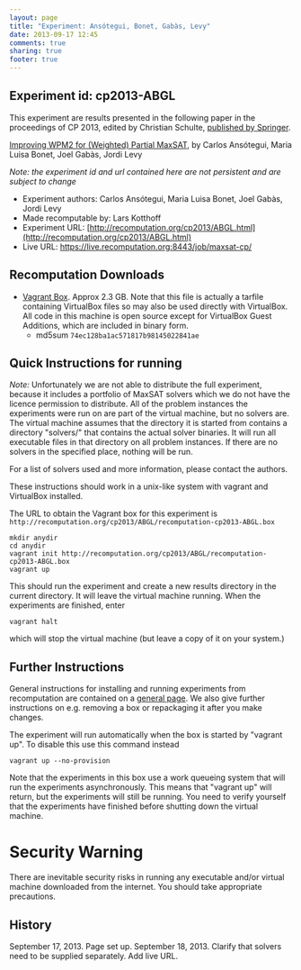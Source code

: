 ```yaml
---
layout: page
title: "Experiment: Ansótegui, Bonet, Gabàs, Levy"
date: 2013-09-17 12:45
comments: true
sharing: true
footer: true
---
```


## Experiment id: cp2013-ABGL 

This experiment are results presented in the following paper in the proceedings of CP 2013, edited by Christian Schulte,
[published by Springer](https://www.springer.com/computer/theoretical+computer+science/book/978-3-642-40626-3).

[Improving WPM2 for (Weighted) Partial MaxSAT](http://link.springer.com/chapter/10.1007/978-3-642-40627-0_12),
by 
Carlos Ansótegui, Maria Luisa Bonet, Joel Gabàs, Jordi Levy


*Note: the experiment id and url contained here are not persistent and are subject to change*

* Experiment authors: 
Carlos Ansótegui, Maria Luisa Bonet, Joel Gabàs, Jordi Levy
* Made recomputable by: Lars Kotthoff
* Experiment URL: [http://recomputation.org/cp2013/ABGL.html](http://recomputation.org/cp2013/ABGL.html)
* Live URL: https://live.recomputation.org:8443/job/maxsat-cp/

## Recomputation Downloads

* [Vagrant Box](ABGL/recomputation-cp2013-ABGL.box). Approx 2.3 GB.
Note that this file is actually a tarfile containing VirtualBox files so may also be used directly with VirtualBox.  All code in this machine is open source except for VirtualBox Guest Additions, which are included in binary form.  
    * md5sum `74ec128ba1ac571817b98145022841ae`

## Quick Instructions for running 

*Note:* Unfortunately we are not able to distribute the full experiment, because it includes a portfolio of MaxSAT solvers which we do not have the licence permission to distribute. All of the problem instances the experiments were run on are part of the virtual machine, but no solvers are. The virtual machine assumes that the directory it is started from contains a directory "solvers/" that contains the actual solver binaries. It will run all executable files in that directory on all problem instances. If there are no solvers in the specified place, nothing will be run.

For a list of solvers used and more information, please contact the authors.

These instructions should work in a unix-like system with vagrant and VirtualBox installed.
    
The URL to obtain the Vagrant box for this experiment is 
`http://recomputation.org/cp2013/ABGL/recomputation-cp2013-ABGL.box`

    mkdir anydir
    cd anydir
    vagrant init http://recomputation.org/cp2013/ABGL/recomputation-cp2013-ABGL.box
    vagrant up
   
This should run the experiment and create a new results directory in the current directory. 
It will leave the virtual machine running.  When the experiments are finished, enter

    vagrant halt

which will stop the virtual machine (but leave a copy of it on your system.)
     
## Further Instructions 

General instructions for installing and running experiments from recomputation are contained on a [general page](general_instructions.html). We also give further instructions on e.g. removing a box or repackaging it after you make changes.

The experiment will run automatically when the box is started by "vagrant up".  To disable this use this command instead 

    vagrant up --no-provision

Note that the experiments in this box use a work queueing system that will run
the experiments asynchronously. This means that "vagrant up" will return, but
the experiments will still be running. You need to verify yourself that the
experiments have finished before shutting down the virtual machine.

# Security Warning

There are inevitable security risks in running any executable and/or virtual machine downloaded from the internet. You should take appropriate precautions.

## History

September 17, 2013.  Page set up.
September 18, 2013. Clarify that solvers need to be supplied separately. Add live URL.
